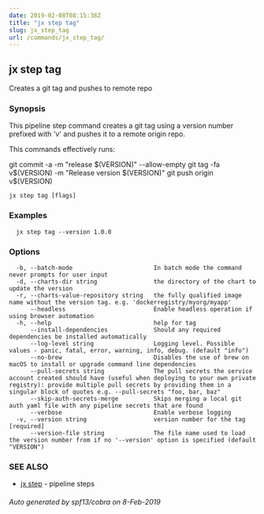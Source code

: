 ```yaml
---
date: 2019-02-08T08:15:38Z
title: "jx step tag"
slug: jx_step_tag
url: /commands/jx_step_tag/
---
```

## jx step tag

Creates a git tag and pushes to remote repo

### Synopsis

This pipeline step command creates a git tag using a version number prefixed with 'v' and pushes it to a remote origin repo. 

This commands effectively runs: 

git commit -a -m "release $(VERSION)" --allow-empty git tag -fa v$(VERSION) -m "Release version $(VERSION)" git push origin v$(VERSION)

```
jx step tag [flags]
```

### Examples

```
  jx step tag --version 1.0.0
```

### Options

```
  -b, --batch-mode                       In batch mode the command never prompts for user input
  -d, --charts-dir string                the directory of the chart to update the version
  -r, --charts-value-repository string   the fully qualified image name without the version tag. e.g. 'dockerregistry/myorg/myapp'
      --headless                         Enable headless operation if using browser automation
  -h, --help                             help for tag
      --install-dependencies             Should any required dependencies be installed automatically
      --log-level string                 Logging level. Possible values - panic, fatal, error, warning, info, debug. (default "info")
      --no-brew                          Disables the use of brew on macOS to install or upgrade command line dependencies
      --pull-secrets string              The pull secrets the service account created should have (useful when deploying to your own private registry): provide multiple pull secrets by providing them in a singular block of quotes e.g. --pull-secrets "foo, bar, baz"
      --skip-auth-secrets-merge          Skips merging a local git auth yaml file with any pipeline secrets that are found
      --verbose                          Enable verbose logging
  -v, --version string                   version number for the tag [required]
      --version-file string              The file name used to load the version number from if no '--version' option is specified (default "VERSION")
```

### SEE ALSO

* [jx step](/commands/jx_step/)	 - pipeline steps

###### Auto generated by spf13/cobra on 8-Feb-2019
